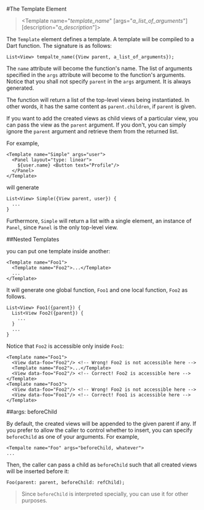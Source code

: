 #The Template Element

><Template name="*template_name*" [args="*a_list_of_arguments*"] [description="*a_description*"]>

The `Template` element defines a template. A template will be compiled to a Dart function. The signature is as follows:

    List<View> tempalte_name({View parent, a_list_of_arguments});

The `name` attribute will become the function's name. The list of arguments specified in the `args` attribute will become to the function's arguments. Notice that you shall not specify `parent` in the `args` argument. It is always generated.

The function will return a list of the top-level views being instantiated. In other words, it has the same content as `parent.children`, if `parent` is given.

If you want to add the created views as child views of a particular view, you can pass the view as the `parent` argument. If you don't, you can simply ignore the `parent` argument and retrieve them from the returned list.

For example,

    <Template name="Simple" args="user">
      <Panel layout="type: linear">
        ${user.name} <Button text="Profile"/>
      </Panel>
    </Template>

will generate

    List<View> Simple({View parent, user}) {
      ...
    }

Furthermore, `Simple` will return a list with a single element, an instance of `Panel`, since `Panel` is the only top-level view.

##Nested Templates

you can put one template inside another:

    <Template name="Foo1">
      <Template name="Foo2">...</Template>
      ...
    </Template>

It will generate one global function, `Foo1` and one local function, `Foo2` as follows. 

    List<View> Foo1({parent}) {
      List<View Foo2({parent}) {
        ...
      }
      ...
    }

Notice that `Foo2` is accessible only inside `Foo1`:

    <Template name="Foo1">
      <View data-foo="Foo2"/> <!-- Wrong! Foo2 is not accessible here -->
      <Template name="Foo2">...</Template>
      <View data-foo="Foo2"/> <!-- Correct! Foo2 is accessible here -->
    </Template>
    <Template name="Foo3">
      <View data-foo="Foo2"/> <!-- Wrong! Foo2 is not accessible here -->
      <View data-foo="Foo1"/> <!-- Correct! Foo1 is accessible here -->
    </Template>

##args: beforeChild

By default, the created views will be appended to the given parent if any. If you prefer to allow the caller to control whether to insert, you can specify `beforeChild` as one of your arguments. For example,

    <Tempalte name="Foo" args="beforeChild, whatever">
    ...

Then, the caller can pass a child as `beforeChild` such that all created views will be inserted before it:

    Foo(parent: parent, beforeChild: refChild);

> Since `beforeChild` is interpreted specially, you can use it for other purposes.
